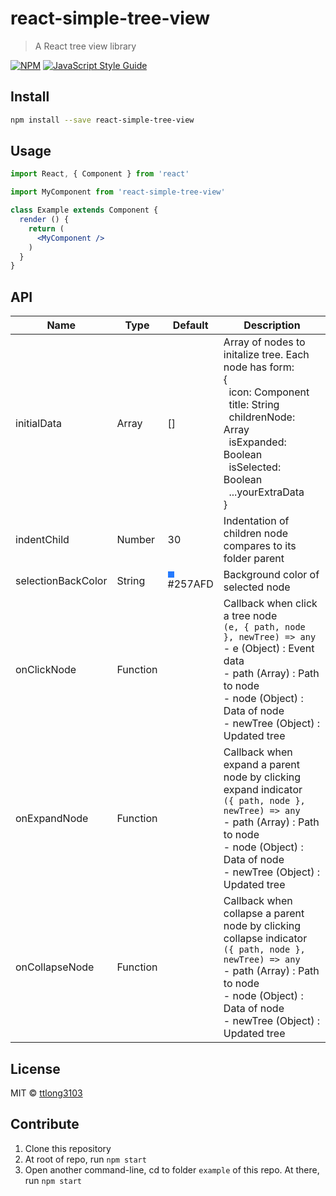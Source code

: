 # react-simple-tree-view

> A React tree view library

[![NPM](https://img.shields.io/npm/v/react-simple-tree-view.svg)](https://www.npmjs.com/package/react-simple-tree-view) [![JavaScript Style Guide](https://img.shields.io/badge/code_style-standard-brightgreen.svg)](https://standardjs.com)

## Install

```bash
npm install --save react-simple-tree-view
```

## Usage

```jsx
import React, { Component } from 'react'

import MyComponent from 'react-simple-tree-view'

class Example extends Component {
  render () {
    return (
      <MyComponent />
    )
  }
}
```

## API

Name | Type | Default | Description
--- | --- | --- | ---
initialData | Array | [] | Array of nodes to initalize tree. Each node has form:<br>{<br>&nbsp;&nbsp;icon: Component<br>&nbsp;&nbsp;title: String<br>&nbsp;&nbsp;childrenNode: Array<br>&nbsp;&nbsp;isExpanded: Boolean<br>&nbsp;&nbsp;isSelected: Boolean<br>&nbsp;&nbsp;...yourExtraData<br>}
indentChild | Number | 30 | Indentation of children node compares to its folder parent
selectionBackColor | String | <div style="width:10px; height:10px; background-color:#257AFD"></div>#257AFD | Background color of selected node
onClickNode | Function | | Callback when click a tree node<br>`(e, { path, node }, newTree) => any`<br>- e (Object) : Event data<br>- path (Array) : Path to node<br>- node (Object) : Data of node<br>- newTree (Object) : Updated tree
onExpandNode | Function | | Callback when expand a parent node by clicking expand indicator<br>`({ path, node }, newTree) => any`<br>- path (Array) : Path to node<br>- node (Object) : Data of node<br>- newTree (Object) : Updated tree
onCollapseNode | Function | | Callback when collapse a parent node by clicking collapse indicator<br>`({ path, node }, newTree) => any`<br>- path (Array) : Path to node<br>- node (Object) : Data of node<br>- newTree (Object) : Updated tree

## License

MIT © [ttlong3103](https://github.com/ttlong3103)

## Contribute

1. Clone this repository
2. At root of repo, run `npm start`
3. Open another command-line, cd to folder `example` of this repo. At there, run `npm start`